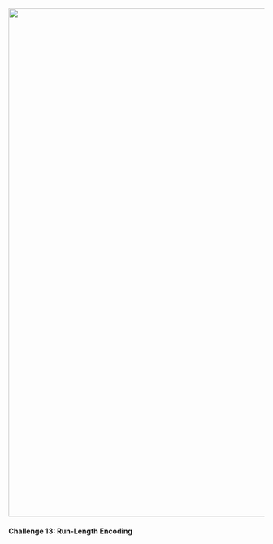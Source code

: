 <img src="https://github.com/nhiddink/HackingWithSwift/blob/master/logo.png" width="1000">

#### Challenge 13: Run-Length Encoding


